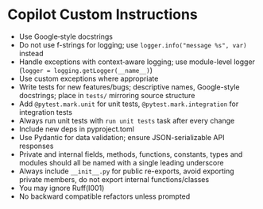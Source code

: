 # Copilot Custom Instructions

- Use Google‑style docstrings
- Do not use f-strings for logging; use `logger.info("message %s", var)` instead
- Handle exceptions with context‑aware logging; use module-level logger (`logger = logging.getLogger(__name__)`)
- Use custom exceptions where appropriate
- Write tests for new features/bugs; descriptive names, Google-style docstrings; place in `tests/` mirroring source structure
- Add `@pytest.mark.unit` for unit tests, `@pytest.mark.integration` for integration tests
- Always run unit tests with `run unit tests` task after every change
- Include new deps in pyproject.toml
- Use Pydantic for data validation; ensure JSON-serializable API responses
- Private and internal fields, methods, functions, constants, types and modules should all be named with a single leading underscore
- Always include `__init__.py` for public re-exports, avoid exporting private members, do not export internal functions/classes
- You may ignore Ruff(I001)
- No backward compatible refactors unless prompted
